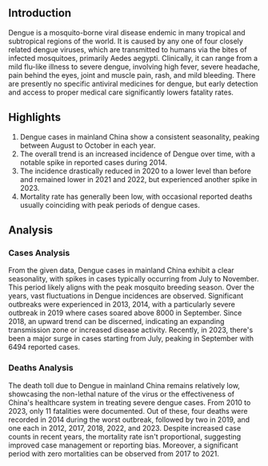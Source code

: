 ## Introduction

Dengue is a mosquito-borne viral disease endemic in many tropical and subtropical regions of the world. It is caused by any one of four closely related dengue viruses, which are transmitted to humans via the bites of infected mosquitoes, primarily Aedes aegypti. Clinically, it can range from a mild flu-like illness to severe dengue, involving high fever, severe headache, pain behind the eyes, joint and muscle pain, rash, and mild bleeding. There are presently no specific antiviral medicines for dengue, but early detection and access to proper medical care significantly lowers fatality rates.

## Highlights

1. Dengue cases in mainland China show a consistent seasonality, peaking between August to October in each year.<br/>
2. The overall trend is an increased incidence of Dengue over time, with a notable spike in reported cases during 2014.<br/>
3. The incidence drastically reduced in 2020 to a lower level than before and remained lower in 2021 and 2022, but experienced another spike in 2023.<br/>
4. Mortality rate has generally been low, with occasional reported deaths usually coinciding with peak periods of dengue cases.

## Analysis

### Cases Analysis
From the given data, Dengue cases in mainland China exhibit a clear seasonality, with spikes in cases typically occurring from July to November. This period likely aligns with the peak mosquito breeding season. Over the years, vast fluctuations in Dengue incidences are observed. Significant outbreaks were experienced in 2013, 2014, with a particularly severe outbreak in 2019 where cases soared above 8000 in September. Since 2018, an upward trend can be discerned, indicating an expanding transmission zone or increased disease activity. Recently, in 2023, there's been a major surge in cases starting from July, peaking in September with 6494 reported cases.

### Deaths Analysis
The death toll due to Dengue in mainland China remains relatively low, showcasing the non-lethal nature of the virus or the effectiveness of China's healthcare system in treating severe dengue cases. From 2010 to 2023, only 11 fatalities were documented. Out of these, four deaths were recorded in 2014 during the worst outbreak, followed by two in 2019, and one each in 2012, 2017, 2018, 2022, and 2023. Despite increased case counts in recent years, the mortality rate isn't proportional, suggesting improved case management or reporting bias. Moreover, a significant period with zero mortalities can be observed from 2017 to 2021.
